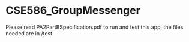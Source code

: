 # CSE586_GroupMessenger
Please read PA2PartBSpecification.pdf to run and test this app, the files needed are in /test
